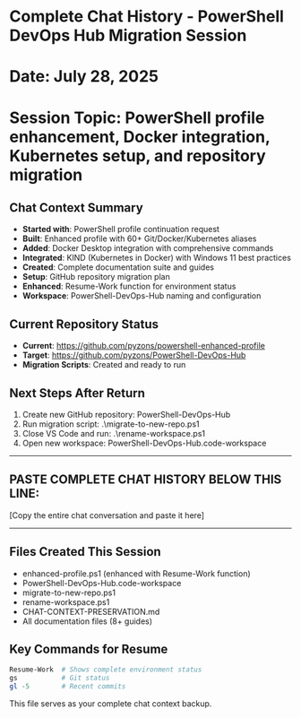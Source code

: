 # Complete Chat History - PowerShell DevOps Hub Migration Session
# Date: July 28, 2025
# Session Topic: PowerShell profile enhancement, Docker integration, Kubernetes setup, and repository migration

## Chat Context Summary
- **Started with**: PowerShell profile continuation request
- **Built**: Enhanced profile with 60+ Git/Docker/Kubernetes aliases  
- **Added**: Docker Desktop integration with comprehensive commands
- **Integrated**: KIND (Kubernetes in Docker) with Windows 11 best practices
- **Created**: Complete documentation suite and guides
- **Setup**: GitHub repository migration plan
- **Enhanced**: Resume-Work function for environment status
- **Workspace**: PowerShell-DevOps-Hub naming and configuration

## Current Repository Status
- **Current**: https://github.com/pyzons/powershell-enhanced-profile
- **Target**: https://github.com/pyzons/PowerShell-DevOps-Hub
- **Migration Scripts**: Created and ready to run

## Next Steps After Return
1. Create new GitHub repository: PowerShell-DevOps-Hub
2. Run migration script: .\migrate-to-new-repo.ps1
3. Close VS Code and run: .\rename-workspace.ps1
4. Open new workspace: PowerShell-DevOps-Hub.code-workspace

---

## PASTE COMPLETE CHAT HISTORY BELOW THIS LINE:
[Copy the entire chat conversation and paste it here]

---

## Files Created This Session
- enhanced-profile.ps1 (enhanced with Resume-Work function)
- PowerShell-DevOps-Hub.code-workspace
- migrate-to-new-repo.ps1
- rename-workspace.ps1
- CHAT-CONTEXT-PRESERVATION.md
- All documentation files (8+ guides)

## Key Commands for Resume
```powershell
Resume-Work  # Shows complete environment status
gs           # Git status
gl -5        # Recent commits
```

This file serves as your complete chat context backup.
